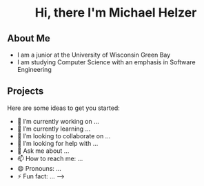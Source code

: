 # <div align="center"> Hi, there I'm Michael Helzer</div>

## About Me
* I am a junior at the University of Wisconsin Green Bay
* I am studying Computer Science with an emphasis in Software Engineering


## Projects

Here are some ideas to get you started:

- 🔭 I’m currently working on ...
- 🌱 I’m currently learning ...
- 👯 I’m looking to collaborate on ...
- 🤔 I’m looking for help with ...
- 💬 Ask me about ...
- 📫 How to reach me: ...
- 😄 Pronouns: ...
- ⚡ Fun fact: ...
-->
